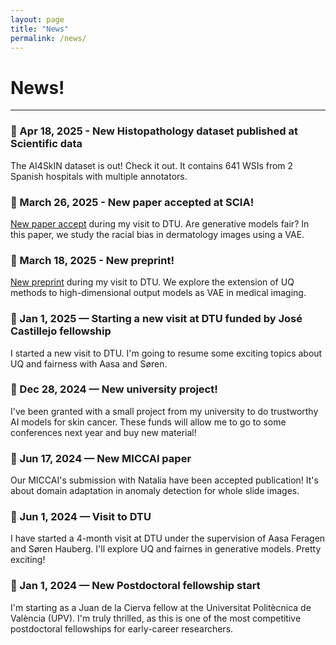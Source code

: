 ```yaml
---
layout: page
title: "News"
permalink: /news/
---
```


# News!


---

### 📅 Apr 18, 2025 - New Histopathology dataset published at Scientific data
The AI4SkIN dataset is out! Check it out. It contains 641 WSIs from 2 Spanish hospitals with
multiple annotators.

### 📅 March 26, 2025 - New paper accepted at SCIA!
[New paper accept](https://arxiv.org/abs/2501.11752) during my visit to DTU. Are generative models fair? In this paper, we study the racial bias in dermatology images using a VAE.

### 📅 March 18, 2025 - New preprint!
[New preprint](https://arxiv.org/abs/2503.17477) during my visit to DTU. We explore the extension of UQ methods to high-dimensional output models as VAE in medical imaging.

### 📅 Jan 1, 2025 — Starting a new visit at DTU funded by José Castillejo fellowship
I started a new visit to DTU. I'm going to resume some exciting topics about UQ and fairness with Aasa and Søren. 

### 📅 Dec 28, 2024 — New university project!
I've been granted with a small project from my university to do trustworthy AI models for skin cancer. These funds will allow me to go to some conferences next year and buy new material!

### 📅 Jun 17, 2024 — New MICCAI paper
Our MICCAI's submission with Natalia have been accepted publication! It's about domain adaptation in anomaly detection for whole slide images.

### 📅 Jun 1, 2024 — Visit to DTU
I have started a 4-month visit at DTU under the supervision of Aasa Feragen and Søren Hauberg. I'll explore UQ and fairnes in generative models. Pretty exciting!

### 📅 Jan 1, 2024 — New Postdoctoral fellowship start
I'm starting as a Juan de la Cierva fellow at the Universitat Politècnica de València (UPV).
I'm truly thrilled, as this is one of the most competitive postdoctoral fellowships for early-career researchers.